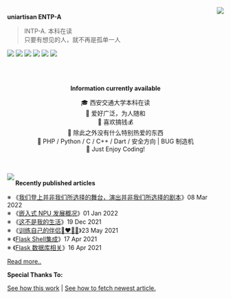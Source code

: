 <a href="https://github.com/anuraghazra/github-readme-stats">
  <img align="right" src="https://github-readme-stats.vercel.app/api?username=uniartisan&show_icons=true&count_private=true&title_color=0366d6&text_color=24292e&icon_color=40c463&bg_color=fff" />
</a>

**uniartisan  ENTP-A**

> INTP-A. 本科在读 <br />
> 只要有想见的人，就不再是孤单一人

![](https://img.shields.io/badge/-HTML-e34f26?style=flat-square&logo=HTML5&labelColor=e34f26&logoColor=fff) ![](https://img.shields.io/badge/-CSS-1572b6?style=flat-square&logo=CSS3&labelColor=1572b6&logoColor=fff) ![](https://img.shields.io/badge/-JavaScript-f7df1e?style=flat-square&logo=JavaScript&labelColor=f7df1e&logoColor=fff) ![](https://img.shields.io/badge/-C/Cpp-a8b9cc?style=flat-square&logo=C&labelColor=a8b9cc&logoColor=fff) ![](https://img.shields.io/badge/-Python-3776ab?style=flat-square&logo=Python&labelColor=3776ab&logoColor=fff) ![](https://img.shields.io/badge/-VSCode-007acc?style=flat-square&logo=Visual%20Studio%20Code&labelColor=007acc&logoColor=fff)

<br />

<br />

<div align="center">

**Information currently available**

🎓 西安交通大学本科在读 <br />
🎉 爱好广泛，为人随和 <br />
📃 喜欢搞钱💰 <br />
🍻 除此之外没有什么特别热爱的东西 <br />
🎯 PHP / Python / C / C++ / Dart / 安全方向 | BUG 制造机 <br />
🎃 Just Enjoy Coding!

</div>

<br />

<br />

<a href="https://github.com/anuraghazra/github-readme-stats">
  <img align="left" src="https://github-readme-stats.vercel.app/api/top-langs/?username=uniartisan" />
</a>

**Recently published articles**

<!-- posts start -->

 ※ 《[我们登上并非我们所选择的舞台，演出并非我们所选择的剧本](https://blog.uniartisan.com/archives/2022_03_08.html)》08 Mar 2022<br />
 ※ 《[嵌入式 NPU 发展概况](https://blog.uniartisan.com/archives/Overview_of_Embedded_NPU_Development.html)》01 Jan 2022<br />
 ※ 《[这不是我的生活](https://blog.uniartisan.com/archives/this_is_not_my_life.html)》19 Dec 2021<br />
 ※ 《[训练自己的伴侣🧑‍❤️‍💋‍🧑](https://blog.uniartisan.com/archives/train_your_partner.html)》23 May 2021<br />
 ※ 《[Flask Shell集成](https://blog.uniartisan.com/archives/flask_in_shell.html)》17 Apr 2021<br />
 ※ 《[Flask 数据库相关](https://blog.uniartisan.com/archives/flask-sql.html)》16 Apr 2021<br />


 [Read more..](https://blog.uniartisan.com/)

<!-- posts end -->

**Special Thanks To:**

[See how this work](https://github.com/anuraghazra/github-readme-stats) | [See how to fetch newest article.](https://blog.monsterx.cn/code/update-your-posts-in-readme/)
